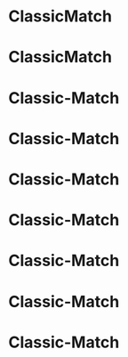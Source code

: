 # ClassicMatch
# ClassicMatch
# Classic-Match
# Classic-Match
# Classic-Match
# Classic-Match
# Classic-Match
# Classic-Match
# Classic-Match
